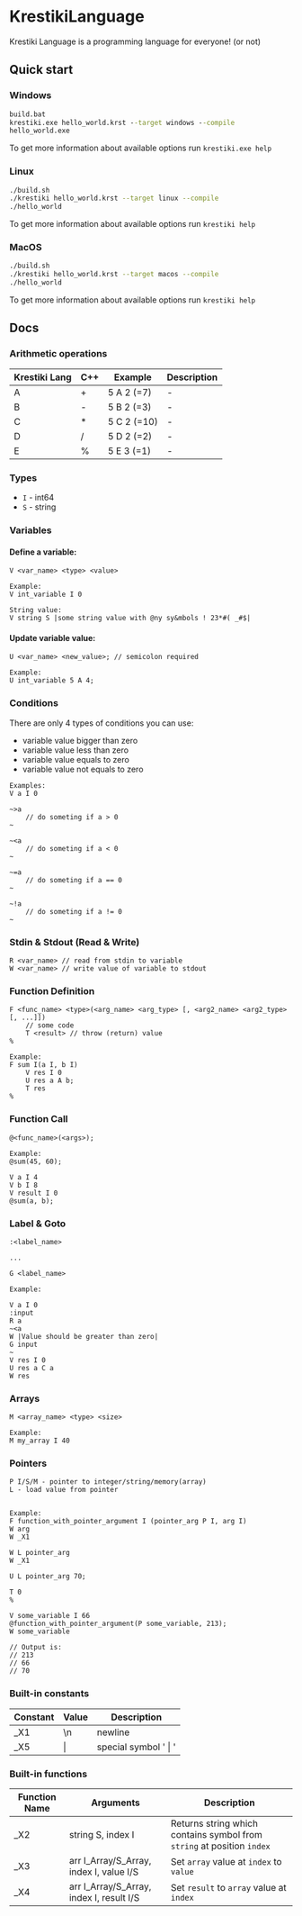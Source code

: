 # KrestikiLanguage

Krestiki Language is a programming language for everyone! (or not)

## Quick start

### Windows
```bat
build.bat
krestiki.exe hello_world.krst --target windows --compile
hello_world.exe
```
To get more information about available options run `krestiki.exe help`


### Linux
```bash
./build.sh
./krestiki hello_world.krst --target linux --compile
./hello_world
```
To get more information about available options run `krestiki help`


### MacOS
```bash
./build.sh
./krestiki hello_world.krst --target macos --compile
./hello_world
```
To get more information about available options run `krestiki help`


## Docs

### Arithmetic operations
| Krestiki Lang | C++ | Example | Description |
|---------------|-----|---------|-------------|
| A | + | 5 A 2 (=7) | - |
| B | - | 5 B 2 (=3) | - |
| C | * | 5 C 2 (=10) | - |
| D | / | 5 D 2 (=2) | - |
| E | % | 5 E 3 (=1) | - |

### Types
- `I` - int64
- `S` - string

### Variables
#### Define a variable:
```
V <var_name> <type> <value>

Example:
V int_variable I 0

String value:
V string S |some string value with @ny sy&mbols ! 23*#( _#$| 
```

#### Update variable value:
```
U <var_name> <new_value>; // semicolon required

Example:
U int_variable 5 A 4;
```

### Conditions
There are only 4 types of conditions you can use:
- variable value bigger than zero
- variable value less than zero
- variable value equals to zero
- variable value not equals to zero

```
Examples:
V a I 0

~>a
    // do someting if a > 0
~

~<a
    // do someting if a < 0
~

~=a
    // do someting if a == 0
~

~!a
    // do someting if a != 0
~

```

### Stdin & Stdout (Read & Write)
```
R <var_name> // read from stdin to variable
W <var_name> // write value of variable to stdout
```

### Function Definition
```
F <func_name> <type>(<arg_name> <arg_type> [, <arg2_name> <arg2_type> [, ...]])
    // some code
    T <result> // throw (return) value
%

Example:
F sum I(a I, b I)
    V res I 0
    U res a A b;
    T res
%
```

### Function Call
```
@<func_name>(<args>);

Example:
@sum(45, 60);

V a I 4
V b I 8
V result I 0
@sum(a, b);
```

### Label & Goto
```
:<label_name>

...

G <label_name>

Example:

V a I 0
:input
R a
~<a
W |Value should be greater than zero|
G input
~
V res I 0
U res a C a
W res
```

### Arrays
```
M <array_name> <type> <size>

Example:
M my_array I 40
```

### Pointers
```
P I/S/M - pointer to integer/string/memory(array)
L - load value from pointer


Example:
F function_with_pointer_argument I (pointer_arg P I, arg I)
W arg
W _X1

W L pointer_arg
W _X1

U L pointer_arg 70;

T 0 
%

V some_variable I 66
@function_with_pointer_argument(P some_variable, 213);
W some_variable

// Output is:
// 213
// 66
// 70

```

### Built-in constants
| Constant | Value | Description |
|----------|-------|-------------|
| _X1 | \n | newline |
| _X5 | \| | special symbol ' \| ' |

### Built-in functions
| Function Name | Arguments | Description |
|---------------|-----------|-------------|
| _X2 | string S, index I | Returns string which contains symbol from `string` at position `index` |
| _X3 | arr I_Array/S_Array, index I, value I/S | Set `array` value at `index` to `value` |
| _X4 | arr I_Array/S_Array, index I, result I/S | Set `result` to `array` value at `index` |

